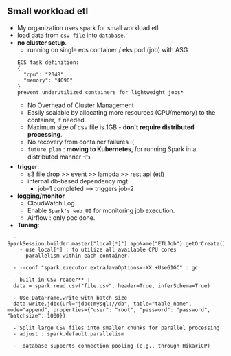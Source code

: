## Small workload etl
- My organization uses spark for small workload etl. 
- load data from `csv file` into `database`.
- **no cluster setup**.
  - running  on single ecs container / eks pod (job) with ASG
  ```
  ECS task definition:
  {
    "cpu": "2048",
    "memory": "4096"
  }
  prevent underutilized containers for lightweight jobs*
  ```
  - No Overhead of Cluster Management
  - Easily scalable by allocating more resources (CPU/memory) to the container, if needed.
  - Maximum size of csv file is 1GB - **don't require distributed processing**.
  - No recovery from container failures :(
  - `future plan` : **moving to Kubernetes**, for running Spark in a distributed manner :point_left:
- **trigger**:
  - s3 file drop >> event >> lambda >> rest api (etl) 
  - internal db-based dependency mgt.
    - job-1 completed --> triggers job-2
- **logging/monitor**
  - CloudWatch Log
  - Enable `Spark's web UI` for monitoring job execution.
  - Airflow : only poc done.
- **Tuning**:
```
  - SparkSession.builder.master("local[*]").appName("ETLJob").getOrCreate()
    - use local[*] : to utilize all available CPU cores
    - parallelism within each container.
  
  - --conf "spark.executor.extraJavaOptions=-XX:+UseG1GC" : gc
  
  - built-in CSV reader** : 
  data = spark.read.csv("file.csv", header=True, inferSchema=True)
  
  - Use DataFrame.write with batch size
  data.write.jdbc(url="jdbc:mysql://db", table="table_name", mode="append", properties={"user": "root", "password": "password", "batchsize": 1000})
  
  - Split large CSV files into smaller chunks for parallel processing
  - adjust : spark.default.parallelism
  
  -  database supports connection pooling (e.g., through HikariCP)

```


